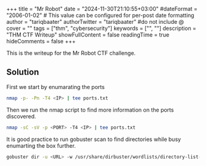 +++
title = "Mr Robot"
date = "2024-11-30T21:10:55+03:00"
#dateFormat = "2006-01-02" # This value can be configured for per-post date formatting
author = "tariqbaater"
authorTwitter = "tariqbaater" #do not include @
cover = ""
tags = ["thm", "cybersecurity"]
keywords = ["", ""]
description = "THM CTF Writeup"
showFullContent = false
readingTime = true
hideComments = false
+++

This is the writeup for the Mr Robot CTF challenge.

## Solution

First we start by enumarating the ports

```bash
nmap -p- -Pn -T4 <IP> | tee ports.txt
```

Then we run the nmap script to find more information on the ports discovered.

```bash
nmap -sC -sV -p <PORT> -T4 <IP> | tee ports.txt
```

It is good practice to run gobuster scan to find directories while busy enumarting the box further.

```bash
gobuster dir -u <URL> -w /usr/share/dirbuster/wordlists/directory-list-2.3-medium.txt
```

